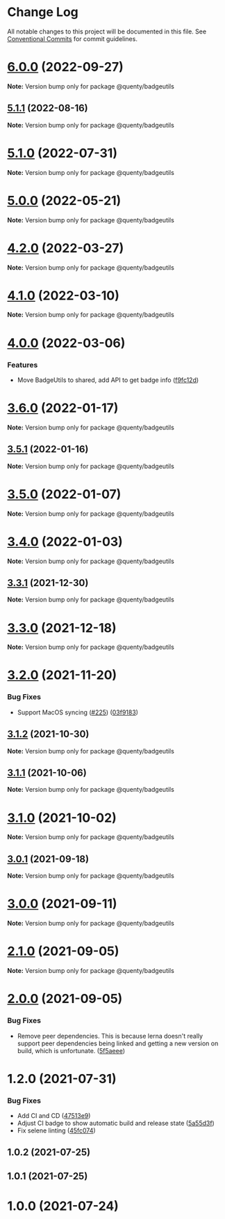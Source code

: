 # Change Log

All notable changes to this project will be documented in this file.
See [Conventional Commits](https://conventionalcommits.org) for commit guidelines.

# [6.0.0](https://github.com/Quenty/NevermoreEngine/compare/@quenty/badgeutils@5.1.1...@quenty/badgeutils@6.0.0) (2022-09-27)

**Note:** Version bump only for package @quenty/badgeutils





## [5.1.1](https://github.com/Quenty/NevermoreEngine/compare/@quenty/badgeutils@5.1.0...@quenty/badgeutils@5.1.1) (2022-08-16)

**Note:** Version bump only for package @quenty/badgeutils





# [5.1.0](https://github.com/Quenty/NevermoreEngine/compare/@quenty/badgeutils@5.0.0...@quenty/badgeutils@5.1.0) (2022-07-31)

**Note:** Version bump only for package @quenty/badgeutils





# [5.0.0](https://github.com/Quenty/NevermoreEngine/compare/@quenty/badgeutils@4.2.0...@quenty/badgeutils@5.0.0) (2022-05-21)

**Note:** Version bump only for package @quenty/badgeutils





# [4.2.0](https://github.com/Quenty/NevermoreEngine/compare/@quenty/badgeutils@4.1.0...@quenty/badgeutils@4.2.0) (2022-03-27)

**Note:** Version bump only for package @quenty/badgeutils





# [4.1.0](https://github.com/Quenty/NevermoreEngine/compare/@quenty/badgeutils@4.0.0...@quenty/badgeutils@4.1.0) (2022-03-10)

**Note:** Version bump only for package @quenty/badgeutils





# [4.0.0](https://github.com/Quenty/NevermoreEngine/compare/@quenty/badgeutils@3.6.0...@quenty/badgeutils@4.0.0) (2022-03-06)


### Features

* Move BadgeUtils to shared, add API to get badge info ([f9fc12d](https://github.com/Quenty/NevermoreEngine/commit/f9fc12d9d465dbbb9345d216789a8faf98430172))





# [3.6.0](https://github.com/Quenty/NevermoreEngine/compare/@quenty/badgeutils@3.5.1...@quenty/badgeutils@3.6.0) (2022-01-17)

**Note:** Version bump only for package @quenty/badgeutils





## [3.5.1](https://github.com/Quenty/NevermoreEngine/compare/@quenty/badgeutils@3.5.0...@quenty/badgeutils@3.5.1) (2022-01-16)

**Note:** Version bump only for package @quenty/badgeutils





# [3.5.0](https://github.com/Quenty/NevermoreEngine/compare/@quenty/badgeutils@3.4.0...@quenty/badgeutils@3.5.0) (2022-01-07)

**Note:** Version bump only for package @quenty/badgeutils





# [3.4.0](https://github.com/Quenty/NevermoreEngine/compare/@quenty/badgeutils@3.3.1...@quenty/badgeutils@3.4.0) (2022-01-03)

**Note:** Version bump only for package @quenty/badgeutils





## [3.3.1](https://github.com/Quenty/NevermoreEngine/compare/@quenty/badgeutils@3.3.0...@quenty/badgeutils@3.3.1) (2021-12-30)

**Note:** Version bump only for package @quenty/badgeutils





# [3.3.0](https://github.com/Quenty/NevermoreEngine/compare/@quenty/badgeutils@3.2.0...@quenty/badgeutils@3.3.0) (2021-12-18)

**Note:** Version bump only for package @quenty/badgeutils





# [3.2.0](https://github.com/Quenty/NevermoreEngine/compare/@quenty/badgeutils@3.1.2...@quenty/badgeutils@3.2.0) (2021-11-20)


### Bug Fixes

* Support MacOS syncing ([#225](https://github.com/Quenty/NevermoreEngine/issues/225)) ([03f9183](https://github.com/Quenty/NevermoreEngine/commit/03f918392c6a5bdd33f8a17c38de371d1e06c67a))





## [3.1.2](https://github.com/Quenty/NevermoreEngine/compare/@quenty/badgeutils@3.1.1...@quenty/badgeutils@3.1.2) (2021-10-30)

**Note:** Version bump only for package @quenty/badgeutils





## [3.1.1](https://github.com/Quenty/NevermoreEngine/compare/@quenty/badgeutils@3.1.0...@quenty/badgeutils@3.1.1) (2021-10-06)

**Note:** Version bump only for package @quenty/badgeutils





# [3.1.0](https://github.com/Quenty/NevermoreEngine/compare/@quenty/badgeutils@3.0.1...@quenty/badgeutils@3.1.0) (2021-10-02)

**Note:** Version bump only for package @quenty/badgeutils





## [3.0.1](https://github.com/Quenty/NevermoreEngine/compare/@quenty/badgeutils@3.0.0...@quenty/badgeutils@3.0.1) (2021-09-18)

**Note:** Version bump only for package @quenty/badgeutils





# [3.0.0](https://github.com/Quenty/NevermoreEngine/compare/@quenty/badgeutils@2.1.0...@quenty/badgeutils@3.0.0) (2021-09-11)

**Note:** Version bump only for package @quenty/badgeutils





# [2.1.0](https://github.com/Quenty/NevermoreEngine/compare/@quenty/badgeutils@2.0.0...@quenty/badgeutils@2.1.0) (2021-09-05)

**Note:** Version bump only for package @quenty/badgeutils





# [2.0.0](https://github.com/Quenty/NevermoreEngine/compare/@quenty/badgeutils@1.2.0...@quenty/badgeutils@2.0.0) (2021-09-05)


### Bug Fixes

* Remove peer dependencies. This is because lerna doesn't really support peer dependencies being linked and getting a new version on build, which is unfortunate. ([5f5aeee](https://github.com/Quenty/NevermoreEngine/commit/5f5aeeea8de9975435309e53679f0ef7064f9dd0))





# 1.2.0 (2021-07-31)


### Bug Fixes

* Add CI and CD ([47513e9](https://github.com/Quenty/NevermoreEngine/commit/47513e9b568162707534af132396dd8756947dd3))
* Adjust CI badge to show automatic build and release state ([5a55d3f](https://github.com/Quenty/NevermoreEngine/commit/5a55d3f19bf8d66a760d67da9b56ed47fab74656))
* Fix selene linting ([45fc074](https://github.com/Quenty/NevermoreEngine/commit/45fc07489ee59127ac6582689f19a0e87c1e5b5a))



## 1.0.2 (2021-07-25)



## 1.0.1 (2021-07-25)



# 1.0.0 (2021-07-24)
